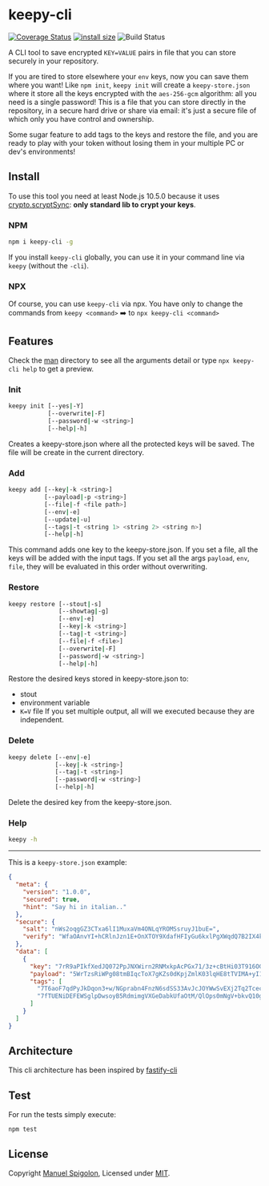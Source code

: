 # keepy-cli 

[![Coverage Status](https://coveralls.io/repos/github/Eomm/keepy-cli/badge.svg?branch=master)](https://coveralls.io/github/Eomm/keepy-cli?branch=master) [![install size](https://packagephobia.now.sh/badge?p=keepy-cli)](https://packagephobia.now.sh/result?p=keepy-cli)
![Build Status](https://github.com/Eomm/keepy-cli/workflows/Test/badge.svg)


A CLI tool to save encrypted `KEY=VALUE` pairs in file that you can store securely in your repository.

If you are tired to store elsewhere your `env` keys, now you can save them where you want!
Like `npm init`, `keepy init` will create a `keepy-store.json` where it store all the keys encrypted with
the `aes-256-gcm` algorithm: all you need is a single password!
This is a file that you can store directly in the repository, in a secure hard drive or share via email:
it's just a secure file of which only you have control and ownership.

Some sugar feature to add tags to the keys and restore the file, and you are ready to play with your
token without losing them in your multiple PC or dev's environments!


## Install

To use this tool you need at least Node.js 10.5.0 because it uses [crypto.scryptSync](https://nodejs.org/api/crypto.html#crypto_crypto_scryptsync_password_salt_keylen_options): **only standard lib to crypt your keys**.

### NPM

```sh
npm i keepy-cli -g
```
If you install `keepy-cli` globally, you can use it in your command line via `keepy` (without the `-cli`).

### NPX

Of course, you can use `keepy-cli` via npx. You have only to change the commands
from `keepy <command>` ➡️ to `npx keepy-cli <command>`


## Features

Check the [man](man/) directory to see all the arguments detail or type `npx keepy-cli help` 
to get a preview.

### Init

```sh
keepy init [--yes|-Y]
           [--overwrite|-F]
           [--password|-w <string>]
           [--help|-h]
```
Creates a keepy-store.json where all the protected keys will be saved.
The file will be create in the current directory.

### Add

```sh
keepy add [--key|-k <string>]
          [--payload|-p <string>]
          [--file|-f <file path>]
          [--env|-e]
          [--update|-u]
          [--tags|-t <string 1> <string 2> <string n>]
          [--help|-h]
```
This command adds one key to the keepy-store.json. If you set a file, all the keys will be added with the input tags.
If you set all the args `payload`, `env`, `file`, they will be evaluated in this order without overwriting.

### Restore

```sh
keepy restore [--stout|-s]
              [--showtag|-g]
              [--env|-e]
              [--key|-k <string>]
              [--tag|-t <string>]
              [--file|-f <file>]
              [--overwrite|-F]
              [--password|-w <string>]
              [--help|-h]
```
Restore the desired keys stored in keepy-store.json to:
+ stout
+ environment variable
+ `K=V` file
If you set multiple output, all will we executed because they are independent.

### Delete

```sh
keepy delete [--env|-e]
             [--key|-k <string>]
             [--tag|-t <string>]
             [--password|-w <string>]
             [--help|-h]
```
Delete the desired key from the keepy-store.json.

### Help

```sh
keepy -h
```

---

This is a `keepy-store.json` example:

```json
{
  "meta": {
    "version": "1.0.0",
    "secured": true,
    "hint": "Say hi in italian.."
  },
  "secure": {
    "salt": "nWs2oqgGZ3CTxa6lI1MuxaVm4ONLqYROMSsruyJ1buE=",
    "verify": "WfaOAnvYI+hCRlnJzn1E+OnXTOY9XdafHFIyGu6kxlPgXWqdQ7B2IX4kP5v0eAyGz/+1GmvDXdrE8QSkOKaNT+DqrtPq5NN74W9QV+KtHSjStL3Nyy0="
  },
  "data": [
    {
      "key": "7rR9aPIkfXedJQ072PpJNXWirn2RNMxkpAcPGx71/3z+cBtHi03T916OGu33dUo3pNz83oL/3TLFGqtBkEQK7j1lGzlShRNTFpu3uXIF90K1",
      "payload": "5WrTzsRiWPg08tmBIqcToX7gKZs0dKpjZmlK03lqHE8tTVIMA+yI1dty4zUv8Tp7kPXYEJzj7S+LGJ+AVp4fWHT/2QhKEC7Aw43TInIRrBXz",
      "tags": [
        "7T6aoF7qdPyJkDqon3+w/NGprabn4FnzN6sdSS33AvJcJOYWwSvEXj2Tq2TcecpS2xB6oQZk4A9f6yj5dL6+foBVsuTk4Fu65+j3/uTbujfbhw==",
        "7fTUENiDEFEWSglpDwsoyB5RdmimgVXGeDabkUfaOtM/QlOps0mNgV+bkvQ10g6KfFuGTCtUdse2qu1ubX119eeQHzjq6ybYBZ3NsIYoIug9HA=="
      ]
    }
  ]
}
```


## Architecture

This cli architecture has been inspired by [fastify-cli](https://github.com/fastify/fastify-cli)


## Test

For run the tests simply execute:
```
npm test
```


## License

Copyright [Manuel Spigolon](https://github.com/Eomm), Licensed under [MIT](./LICENSE).
